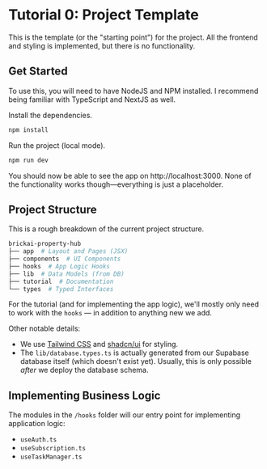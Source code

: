# Tutorial 0: Project Template

This is the template (or the "starting point") for the project. All the frontend and styling is implemented, but there is no functionality.

## Get Started

To use this, you will need to have NodeJS and NPM installed. I recommend being familiar with TypeScript and NextJS as well.

Install the dependencies.

```sh
npm install
```

Run the project (local mode).

```sh
npm run dev
```

You should now be able to see the app on http://localhost:3000. None of the functionality works though—everything is just a placeholder.

## Project Structure

This is a rough breakdown of the current project structure.

```sh
brickai-property-hub
├── app  # Layout and Pages (JSX)
├── components  # UI Components
├── hooks  # App Logic Hooks
├── lib  # Data Models (from DB)
├── tutorial  # Documentation
└── types  # Typed Interfaces
```

For the tutorial (and for implementing the app logic), we'll mostly only need to work with the `hooks` — in addition to anything new we add.

Other notable details:

- We use [Tailwind CSS](https://tailwindcss.com/) and [shadcn/ui](https://ui.shadcn.com/) for styling.
- The `lib/database.types.ts` is actually generated from our Supabase database itself (which doesn't exist yet). Usually, this is only possible _after_ we deploy the database schema.

## Implementing Business Logic

The modules in the `/hooks` folder will our entry point for implementing application logic:

- `useAuth.ts`
- `useSubscription.ts`
- `useTaskManager.ts`
